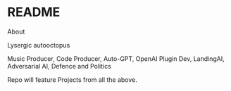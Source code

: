 # README
About

Lysergic autooctopus

Music Producer, Code Producer, Auto-GPT, OpenAI Plugin Dev, LandingAI, Adversarial AI, Defence and Politics

Repo will feature Projects from all the above.
